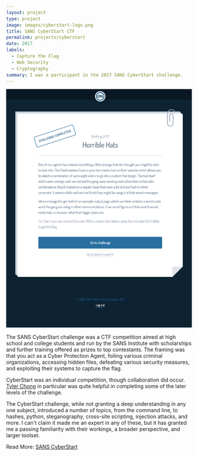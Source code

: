 ```yaml
---
layout: project
type: project
image: images/cyberstart-logo.png
title: SANS CyberStart CTF
permalink: projects/cyberstart
date: 2017
labels:
  - Capture the Flag
  - Web Security
  - Cryptography
summary: I was a participant in the 2017 SANS CyberStart challenge.
---
```


<img class="ui medium left floated image" src="../images/briefing.png">

The SANS CyberStart challenge was a CTF competition aimed at high school and college students and run by the SANS Institute with scholarships and further training offered as prizes to top contestants.  The framing was that you act as a Cyber Protection Agent, foiling various criminal organizations, accessing hidden files, defeating various security measures, and exploiting their systems to capture the flag.

CyberStart was an individual competition, though collaboration did occur.  <a href="https://viltaria.github.io/"></i>Tyler Chong</a> in particular was quite helpful in completing some of the later levels of the challenge.

The CyberStart challenge, while not granting a deep understanding in any one subject, introduced a number of topics, from the command line, to hashes, python, steganography, cross-site scripting, injection attacks, and more.  I can't claim it made me an expert in any of these, but it has granted me a passing familiarity with their workings, a broader perspective, and larger toolset.

Read More: <a href="https://www.sans.org/CyberStartUS"><i class="large Id Card icon"></i>SANS CyberStart</a>
